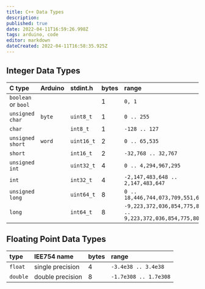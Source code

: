 ```yaml
---
title: C++ Data Types
description: 
published: true
date: 2022-04-11T16:59:26.998Z
tags: arduino, code
editor: markdown
dateCreated: 2022-04-11T16:58:35.925Z
---
```


## Integer Data Types

C type             | Arduino    | stdint.h   | bytes | range
:------------------|:-----------|:-----------|:------|:-----
`boolean` or `bool`|            |            | 1   | `0, 1`
`unsigned char`    | `byte`     | `uint8_t`  | 1   | `0 .. 255`
`char`             |            | `int8_t`   | 1   | `-128 .. 127`
`unsigned short`   | `word`     | `uint16_t` | 2   | `0 .. 65,535`
`short`            |            | `int16_t`  | 2   | `-32,768 .. 32,767`
`unsigned int`     |            | `uint32_t` | 4   | `0 .. 4,294,967,295`
`int`              |            | `int32_t`  | 4   | `-2,147,483,648 .. 2,147,483,647`
`unsigned long`    |            | `uint64_t` | 8   | `0 .. 18,446,744,073,709,551,615`
`long`             |            | `int64_t`  | 8  | `-9,223,372,036,854,775,808 .. 9,223,372,036,854,775,807`

## Floating Point Data Types

type | IEE754 name | bytes | range
|:-|:-|:-|:-|
`float`  | single precision | 4 | `-3.4e38 .. 3.4e38`
`double` | double precision | 8 | `-1.7e308 .. 1.7e308`